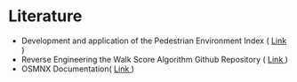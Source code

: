 # Literature 
* Development and application of the Pedestrian Environment Index (  [Link ](https://www.sciencedirect.com/science/article/pii/S0966692314001343))
* Reverse Engineering the Walk Score Algorithm Github Repository ( [Link ](https://github.com/perryrjohnson/Walk-Score/tree/master))
* OSMNX Documentation(  [Link ](https://osmnx.readthedocs.io/en/stable/internals-reference.html))
